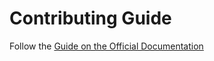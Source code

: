 # Contributing Guide

Follow the [Guide on the Official Documentation](https://conveyor.open.ug/docs/contributing/development-setup)